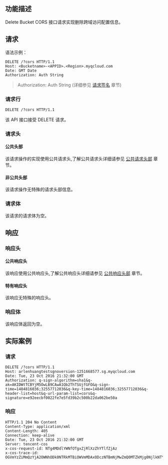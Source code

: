 ## 功能描述
Delete Bucket CORS 接口请求实现删除跨域访问配置信息。
## 请求

语法示例：
```
DELETE /?cors HTTP/1.1
Host: <Bucketname>-<APPID>.<Region>.myqcloud.com
Date: GMT Date
Authorization: Auth String
```

> Authorization: Auth String (详细参见 [请求签名](https://www.qcloud.com/document/product/436/7778) 章节)

### 请求行
```
DELETE /?cors HTTP/1.1
```
该 API 接口接受 DELETE 请求。


### 请求头

#### 公共头部
该请求操作的实现使用公共请求头,了解公共请求头详细请参见 [公共请求头部](https://www.qcloud.com/document/product/436/7728) 章节。

#### 非公共头部
该请求操作无特殊的请求头部信息。

### 请求体
该请求的请求体为空。

## 响应

### 响应头
#### 公共响应头
该响应使用公共响应头,了解公共响应头详细请参见 [公共响应头部](https://www.qcloud.com/document/product/436/7729) 章节。
#### 特有响应头
该响应无特殊的响应头。

### 响应体
该响应体返回为空。

## 实际案例

### 请求
```
DELETE /?cors HTTP/1.1
Host: arlenhuangtestsgnoversion-1251668577.sg.myqcloud.com
Date: Tue, 23 Oct 2016 21:32:00 GMT
Authorization: q-sign-algorithm=sha1&q-ak=AKIDWtTCBYjM5OwLB9CAwA1Qb2ThTSUjfGFO&q-sign-time=1484816036;32557712036&q-key-time=1484816036;32557712036&q-header-list=host&q-url-param-list=cors&q-signature=e92eecbf0022fe7e5fd39b2c500b22da062be50a
```

### 响应
```
HTTP/1.1 204 No Content
Content-Type: application/xml
Content-Length: 405
Connection: keep-alive
Date: Tue, 23 Oct 2016 21:32:00 GMT
Server: tencent-cos
x-cos-request-id: NTg4MDdlYWNfOTgxZjRlXzZhYTlfZjAz
x-cos-trace-id: OGVmYzZiMmQzYjA2OWNhODk0NTRkMTBiOWVmMDAxODczNTBmNjMwZmQ0MTZkMjg0NjlkNTYyNmY4ZTRkZTk0N2M2MTdkZGZlMGNhOWQyYjk3MWNmNWNkYzFhMjQzNzRiZTE1NjgzNzFhOGI5M2EwZDMyNGM4Y2ZmMzhiNTllMjk=

```
